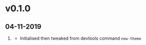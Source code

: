 # v0.1.0
##  04-11-2019

1. [](#new)
    * Initialised then tweaked from devtools command `new-theme`
